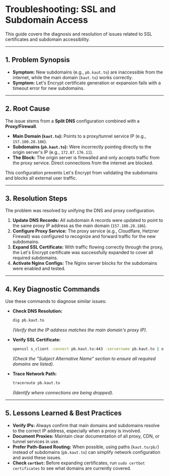 # Troubleshooting: SSL and Subdomain Access

This guide covers the diagnosis and resolution of issues related to SSL certificates and subdomain accessibility.

---

## 1. Problem Synopsis

- **Symptom:** New subdomains (e.g., `pb.kaut.to`) are inaccessible from the internet, while the main domain (`kaut.to`) works correctly.
- **Symptom:** Let's Encrypt certificate generation or expansion fails with a timeout error for new subdomains.

---

## 2. Root Cause

The issue stems from a **Split DNS** configuration combined with a **Proxy/Firewall**.

- **Main Domain (`kaut.to`):** Points to a proxy/tunnel service IP (e.g., `157.180.28.186`).
- **Subdomains (`pb.kaut.to`):** Were incorrectly pointing directly to the origin server's IP (e.g., `172.87.176.11`).
- **The Block:** The origin server is firewalled and only accepts traffic from the proxy service. Direct connections from the internet are blocked.

This configuration prevents Let's Encrypt from validating the subdomains and blocks all external user traffic.

---

## 3. Resolution Steps

The problem was resolved by unifying the DNS and proxy configuration.

1.  **Update DNS Records:** All subdomain A records were updated to point to the same proxy IP address as the main domain (`157.180.28.186`).
2.  **Configure Proxy Service:** The proxy service (e.g., Cloudflare, Hetzner Firewall) was configured to recognize and forward traffic for the new subdomains.
3.  **Expand SSL Certificate:** With traffic flowing correctly through the proxy, the Let's Encrypt certificate was successfully expanded to cover all required subdomains.
4.  **Activate Nginx Configs:** The Nginx server blocks for the subdomains were enabled and tested.

---

## 4. Key Diagnostic Commands

Use these commands to diagnose similar issues:

- **Check DNS Resolution:**
  ```bash
  dig pb.kaut.to
  ```
  *(Verify that the IP address matches the main domain's proxy IP).*

- **Verify SSL Certificate:**
  ```bash
  openssl s_client -connect pb.kaut.to:443 -servername pb.kaut.to | openssl x509 -noout -text
  ```
  *(Check the "Subject Alternative Name" section to ensure all required domains are listed).*

- **Trace Network Path:**
  ```bash
  traceroute pb.kaut.to
  ```
  *(Identify where connections are being dropped).*

---

## 5. Lessons Learned & Best Practices

- **Verify IPs:** Always confirm that main domains and subdomains resolve to the correct IP address, especially when a proxy is involved.
- **Document Proxies:** Maintain clear documentation of all proxy, CDN, or tunnel services in use.
- **Prefer Path-Based Routing:** When possible, using paths (`kaut.to/pb/`) instead of subdomains (`pb.kaut.to`) can simplify network configuration and avoid these issues.
- **Check `certbot`:** Before expanding certificates, run `sudo certbot certificates` to see what domains are currently covered.